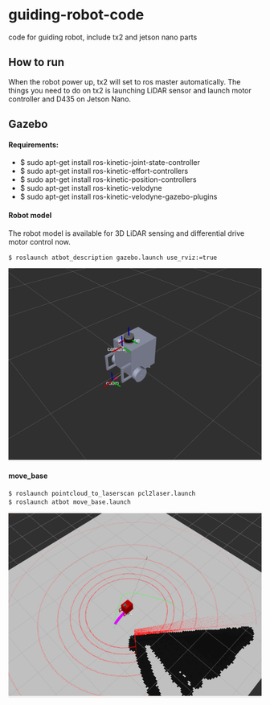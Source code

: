 # guiding-robot-code
code for guiding robot, include tx2 and jetson nano parts

## How to run
When the robot power up, tx2 will set to ros master automatically. The things you need to do on tx2 is launching LiDAR sensor and 
launch motor controller and D435 on Jetson Nano.


## Gazebo
#### Requirements:
 -  $ sudo apt-get install ros-kinetic-joint-state-controller
 -  $ sudo apt-get install ros-kinetic-effort-controllers
 -  $ sudo apt-get install ros-kinetic-position-controllers
 -  $ sudo apt-get install ros-kinetic-velodyne
 -  $ sudo apt-get install ros-kinetic-velodyne-gazebo-plugins

#### Robot model
The robot model is available for 3D LiDAR sensing and differential drive motor control now.
```bash
$ roslaunch atbot_description gazebo.launch use_rviz:=true  
```
![image](figures/atbot_rviz.png)

#### move_base
```bash
$ roslaunch pointcloud_to_laserscan pcl2laser.launch 
$ roslaunch atbot move_base.launch
```
![image](figures/atbot_movebase.png)


